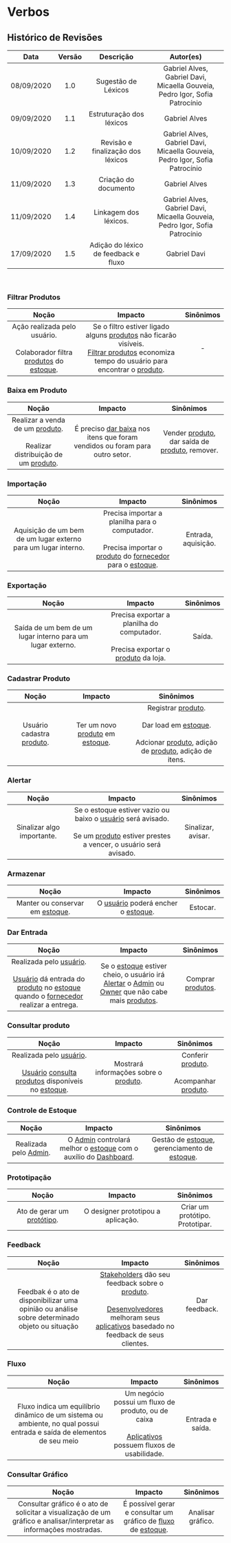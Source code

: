 # Verbos

## Histórico de Revisões

| Data | Versão | Descrição | Autor(es) |
|:----:|:------:|:---------:|:---------:|
| 08/09/2020 | 1.0 | Sugestão de Léxicos | Gabriel Alves, Gabriel Davi, Micaella Gouveia, Pedro Igor, Sofia Patrocínio |
| 09/09/2020 | 1.1 | Estruturação dos léxicos | Gabriel Alves |
| 10/09/2020 | 1.2 | Revisão e finalização dos léxicos | Gabriel Alves, Gabriel Davi, Micaella Gouveia, Pedro Igor, Sofia Patrocínio |
| 11/09/2020 | 1.3 | Criação do documento | Gabriel Alves |
| 11/09/2020 | 1.4 | Linkagem dos léxicos. | Gabriel Alves, Gabriel Davi, Micaella Gouveia, Pedro Igor, Sofia Patrocínio |
| 17/09/2020 | 1.5 | Adição do léxico de feedback e fluxo | Gabriel Davi |

<br>

### Filtrar Produtos

| Noção | Impacto | Sinônimos |
|:-----:|:-------:|:---------:|
| Ação realizada pelo usuário. <br><br>Colaborador filtra [produtos](Modeling/objeto?id=Produto) do [estoque](Modeling/objeto?id=Estoque). | Se o filtro estiver ligado alguns [produtos](Modeling/objeto?id=Produto) não ficarão visíveis. <br> [Filtrar produtos](Modeling/verbo?id=Filtrar-Produtos) economiza tempo do usuário para encontrar o [produto](Modeling/objeto?id=Produto). | - |

### Baixa em Produto

| Noção | Impacto | Sinônimos |
|:-----:|:-------:|:---------:|
| Realizar a venda de um [produto](Modeling/objeto?id=Produto). <br><br>Realizar distribuição de um [produto](Modeling/objeto?id=Produto). | É preciso [dar baixa](Modeling/verbo?id=Baixa-em-Produto) nos itens que foram vendidos ou foram para outro setor. | Vender [produto](Modeling/objeto?id=Produto), dar saída de [produto](Modeling/objeto?id=Produto), remover. |

### Importação

| Noção | Impacto | Sinônimos |
|:-----:|:-------:|:---------:|
| Aquisição de um bem de um lugar externo para um lugar interno. | Precisa importar a planilha para o computador. <br><br>Precisa importar o [produto](Modeling/objeto?id=Produto) do [fornecedor](Modeling/objeto?id=Fornecedor) para o [estoque](Modeling/objeto?id=Estoque). | Entrada, aquisição. |

### Exportação

| Noção | Impacto | Sinônimos |
|:-----:|:-------:|:---------:|
| Saída de um bem de um lugar interno para um lugar externo. | Precisa exportar a planilha do computador. <br><br>Precisa exportar o [produto](Modeling/objeto?id=Produto) da loja. | Saída. |

### Cadastrar Produto

| Noção | Impacto | Sinônimos |
|:-----:|:-------:|:---------:|
| Usuário cadastra [produto](Modeling/objeto?id=Produto). | Ter um novo [produto](Modeling/objeto?id=Produto) em [estoque](Modeling/objeto?id=Estoque). | Registrar [produto](Modeling/objeto?id=Produto).<br><br>Dar load em [estoque](Modeling/objeto?id=Estoque).<br><br>Adcionar [produto](Modeling/objeto?id=Produto), adição de [produto](Modeling/objeto?id=Produto), adição de itens. |

### Alertar

| Noção | Impacto | Sinônimos |
|:-----:|:-------:|:---------:|
| Sinalizar algo importante. | Se o estoque estiver vazio ou baixo o [usuário](Modeling/objeto?id=usuário) será avisado.<br><br> Se um [produto](Modeling/objeto?id=Produto) estiver prestes a vencer, o usuário será avisado. | Sinalizar, avisar. |

### Armazenar

| Noção | Impacto | Sinônimos |
|:-----:|:-------:|:---------:|
| Manter ou conservar em [estoque](Modeling/objeto?id=Estoque). | O [usuário](Modeling/objeto?id=usuário) poderá encher o [estoque](Modeling/objeto?id=Estoque). | Estocar. |

### Dar Entrada

| Noção | Impacto | Sinônimos |
|:-----:|:-------:|:---------:|
| Realizada pelo [usuário](Modeling/objeto?id=usuário). <br><br> [Usuário](Modeling/objeto?id=usuário) dá entrada do [produto](Modeling/objeto?id=Produto) no [estoque](Modeling/objeto?id=Estoque) quando o [fornecedor](Modeling/objeto?id=Fornecedor) realizar a entrega. | Se o [estoque](Modeling/objeto?id=Estoque) estiver cheio, o usuário irá [Alertar](Modeling/verbo?id=Alertar) o [Admin](Modeling/objeto?id=Admin) ou [Owner](Modeling/objeto?id=Owner) que não cabe mais [produtos](Modeling/objeto?id=Produto). | Comprar [produtos](Modeling/objeto?id=Produto). |

### Consultar produto

| Noção | Impacto | Sinônimos |
|:-----:|:-------:|:---------:|
| Realizada pelo [usuário](Modeling/objeto?id=usuário). <br><br> [Usuário](Modeling/objeto?id=usuário) [consulta produtos](Modeling/verbo?id=Consultar-Produto) disponíveis no [estoque](Modeling/objeto?id=Estoque). | Mostrará informações sobre o [produto](Modeling/objeto?id=Produto). | Conferir [produto](Modeling/objeto?id=Produto). <br><br> Acompanhar [produto](Modeling/objeto?id=Produto). |


### Controle de Estoque

| Noção | Impacto | Sinônimos |
|:-----:|:-------:|:---------:|
| Realizada pelo [Admin](Modeling/objeto?id=Admin). | O [Admin](Modeling/objeto?id=Admin) controlará melhor o [estoque](Modeling/objeto?id=Estoque) com o auxílio do [Dashboard](Modeling/objeto?id=Dashboard). | Gestão de [estoque](Modeling/objeto?id=Estoque), gerenciamento de [estoque](Modeling/objeto?id=Estoque). |

### Prototipação

| Noção | Impacto | Sinônimos |
|:-----:|:-------:|:---------:|
| Ato de gerar um [protótipo](Modeling/objeto?id=protótipo). | O designer prototipou a aplicação. | Criar um protótipo.<br>Prototipar. |

### Feedback
| Noção | Impacto | Sinônimos |
|:-----:|:-------:|:---------:|
| Feedbak é o ato de disponibilizar uma opinião ou análise sobre determinado objeto ou situação | [Stakeholders](Modeling/objeto.md?id=stakeholder) dão seu feedback sobre o [produto](Modeling/objeto.md?id=produto). <br><br> [Desenvolvedores](Modeling/objeto?id=desenvolvedor) melhoram seus [aplicativos](Modeling/objeto?id=web-app) basedado no feedback de seus clientes. | Dar feedback. <br><br> |

### Fluxo
| Noção | Impacto | Sinônimos |
|:-----:|:-------:|:---------:|
| Fluxo indica um equilíbrio dinâmico de um sistema ou ambiente, no qual possui entrada e saída de elementos de seu meio | Um negócio possui um fluxo de produto, ou de caixa <br><br>  [Aplicativos](Modeling/objeto?id=web-app) possuem fluxos de usabilidade. | Entrada e saída. |

### Consultar Gráfico
| Noção | Impacto | Sinônimos |
|:-----:|:-------:|:---------:|
| Consultar gráfico é o ato de solicitar a visualização de um gráfico e analisar/interpretar as informações mostradas. | É possível gerar e consultar um gráfico de [fluxo](/Modeling/verbo?id=fluxo) de [estoque](/Modeling/objeto?id=estoque). | Analisar gráfico. |